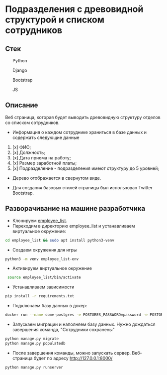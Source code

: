 # Подразделения с древовидной структурой и списком сотрудников

## Стек
<ul>Python</ul>
<ul>Django</ul>
<ul>Bootstrap</ul>
<ul>JS</ul>

## Описание

 Веб страница, которая будет выводить древовидную структуру отделов со списком сотрудников.

* Информация о каждом сотруднике храниться в базе данных  и содержать следующие данные
1. [x] ФИО;
2. [x] Должность;
3. [x] Дата приема на работу;
4. [x] Размер заработной платы;
5. [x] Подразделение - подразделения имеют структуру до 5 уровней;


* Дерево отображается в свернутом виде.

* Для создания базовых стилей страницы был использован Twitter Bootstrap.


## Разворачивание на машине разработчика

* Клонируем [employee_list](https://github.com/Nenavsegda/employee_list).
* Переходим в директорию employee_list и устанавливаем виртуальное окружение:

```bash
cd employee_list && sudo apt install python3-venv
```

* Создаем окружения для игры

```bash
python3 -m venv employee_list-env
```

* Активируем виртуальное окружение

```bash
 source employee_list/bin/activate
```
* Устанавливаем зависимости

```bash
pip install -r requirements.txt
```

* Подключаем базу данных в докер:

```bash
docker run --name some-postgres -e POSTGRES_PASSWORD=password -e POSTGRES_USER=root -e POSTGRES_DB=employee_list -p 5432:5432 -d postgres
```

* Запускаем миграции и наполняем базу данных. Нужно дождаться завершения команда, "Сотрудники сохранены"

```bash
python manage.py migrate
python manage.py populatedb
```

* После завершения команды, можно запускать сервер. Веб-страница будет по адресу http://127.0.0.1:8000/

```bash
python manage.py runserver
```